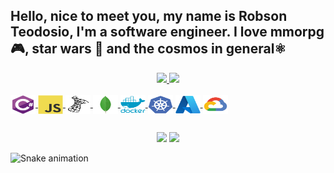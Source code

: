 ## Hello, nice to meet you, my name is Robson Teodosio, I'm a software engineer. I love mmorpg 🎮, star wars 🎥 and the cosmos in general⚛️

<div align="center">
  <a href="https://github.com/robsonTT">
  <img height="160em" src="https://github-readme-stats.vercel.app/api?username=robsonTT&show_icons=true&theme=github_dark&include_all_commits=true&count_private=true"/>
  <img height="160em" src="https://github-readme-stats.vercel.app/api/top-langs/?username=robsonTT&layout=compact&langs_count=7&theme=github_dark"/>
</div>
<div style="display: inline_block"><br>
  <img align="center" alt="robsonTT-csharp" height="30" width="40" src="https://raw.githubusercontent.com/devicons/devicon/master/icons/csharp/csharp-original.svg">
  <img align="center" alt="robsonTT-js" height="30" width="40" src="https://raw.githubusercontent.com/devicons/devicon/master/icons/javascript/javascript-original.svg">
  <img align="center" alt="robsonTT-sql" height="30" width="40" src="https://raw.githubusercontent.com/devicons/devicon/master/icons/microsoftsqlserver/microsoftsqlserver-plain.svg">
  <img align="center" alt="robsonTT-mongo" height="30" width="40" src="https://raw.githubusercontent.com/devicons/devicon/master/icons/mongodb/mongodb-original.svg">
  <img align="center" alt="robsonTT-docker" height="30" width="40" src="https://raw.githubusercontent.com/devicons/devicon/master/icons/docker/docker-plain-wordmark.svg">
  <img align="center" alt="robsonTT-kubernetes" height="30" width="40" src="https://raw.githubusercontent.com/devicons/devicon/master/icons/kubernetes/kubernetes-plain.svg">
  <img align="center" alt="robsonTT-azure" height="30" width="40" src="https://raw.githubusercontent.com/devicons/devicon/master/icons/azure/azure-original.svg">
  <img align="center" alt="robsonTT-gcp" height="30" width="40" src="https://raw.githubusercontent.com/devicons/devicon/master/icons/googlecloud/googlecloud-original.svg">
</div>

##

<center>
<div>
  <a href="https://br.linkedin.com/in/robson-teodosio-817ba114b" target="_blank"><img src="https://img.shields.io/badge/linkedin-%230077B5.svg?style=for-the-badge&logo=linkedin&logoColor=white" target="_blank"></a>
  <a href="https://instagram.com/robsilvabjj" target="_blank"><img src="https://img.shields.io/badge/Instagram-%23E4405F.svg?style=for-the-badge&logo=Instagram&logoColor=white" target="_blank"></a>
</center>

  ![Snake animation](https://github.com/robsonTT/robsonTTd/blob/output/github-contribution-grid-snake.svg)
  
</div>
